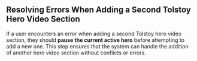 ## Resolving Errors When Adding a Second Tolstoy Hero Video Section

If a user encounters an error when adding a second Tolstoy hero video section, they should **pause the current active hero** before attempting to add a new one. This step ensures that the system can handle the addition of another hero video section without conflicts or errors.
